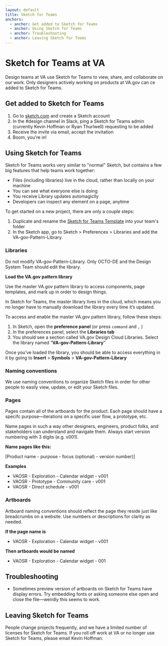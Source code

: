 ```yaml
---
layout: default
title: Sketch for Teams
anchors:
  - anchor: Get added to Sketch for Teams
  - anchor: Using Sketch for Teams
  - anchor: Troubleshooting
  - anchor: Leaving Sketch for Teams
---
```


# Sketch for Teams at VA

Design teams at VA use Sketch for Teams to view, share, and collaborate on our work. Only designers actively working on products at VA.gov can ce added to Sketch for Teams.

## Get added to Sketch for Teams

1. Go to [sketch.com](https://www.sketch.com/signup) and create a Sketch account 
2. In the #design channel in Slack, ping a Sketch for Teams admin (currently Kevin Hoffman or Ryan Thurlwell) requesting to be added
3. Receive the invite via email, accept the invitation
4. Boom, you're in! 

## Using Sketch for Teams

Sketch for Teams works very similar to "normal" Sketch, but contains a few big features that help teams work together:

- Files (including libraries) live in the cloud, rather than locally on your machine
- You can see what everyone else is doing
- You receive Library updates automagiclly
- Developers can inspect any element on a page, anytime

To get started on a new project, there are only a couple steps:

1. Duplicate and rename the [Sketch for Teams Template](https://www.sketch.com/s/2f665c26-160d-474e-b5cc-bb94e73bb91a) into your team's folder
2. In the Sketch app, go to Sketch > Preferences > Libraries and add the VA-gov-Pattern-Library.

### Libraries

Do not modify VA-gov-Pattern-Library. Only OCTO-DE and the Design System Team should edit the library. 

**Load the VA.gov pattern library**

Use the master VA.gov pattern library to access components, page templates, and mark up in order to design things.

In Sketch for Teams, the master library lives in the cloud, which means you no longer have to manually download the library every time it’s updated.

To access and enable the master VA.gov pattern library, follow these steps:

1. In Sketch, open the **preference panel** (or press `command` and `,` )
2. In the preferences panel, select the **Libraries tab**
3. You should see a section called VA.gov Design Cloud Libraries. Select the library named “**VA-gov-Pattern-Library**”

Once you’ve loaded the library, you should be able to access everything in it by going to **Insert** > **Symbols** > **VA-gov-Pattern-Library**

### Naming conventions

We use naming conventions to organize Sketch files in order for other people to easily view, update, or edit your Sketch files.

### Pages

Pages contain all of the artboards for the product. Each page should have a specifc purpose—iterations on a specific user flow, a prototype, etc.

Name pages in such a way other designers, engineers, product folks, and stakeholders can understand and navigate them. Always start version numbering with 3 digits (e.g. v001).

**Name pages like this:**

[Product name - purpose - focus (optional) - version number)]

**Examples**

- VAOSR - Exploration - Calendar widget - v001
- VAOSR - Prototype - Community care - v001
- VAOSR - Direct schedule - v001

### Artboards

Artboard naming conventions should reflect the page they reside just like breadcrumbs on a website. Use numbers or descriptions for clarity as needed. 

**If the page name is**

- VAOSR - Exploration - Calendar widget - v001

**Then artboards would be named**

- VAOSR - Exploration - Calendar widget - 001


## Troubleshooting

- Sometimes preview version of artboards on Sketch for Teams have display errors. Try embedding fonts or asking someone else open and close the file—weirdly this seems to work.


## Leaving Sketch for Teams

People change projects frequently, and we have a limited number of licenses for Sketch for Teams. If you roll off work at VA or no longer use Sketch for Teams, please email Kevin Hoffman.


